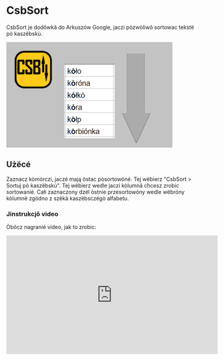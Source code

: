 # CsbSort
CsbSort je dodôwkã do Arkuszów Google, jaczi pòzwòliwô sortowac tekstë pò kaszëbskù.

![Dzejanié CsbSort](CsbSort-baner.png?raw=true "CsbSort - dzejanié")

## Użëcé
Zaznacz kòmórczi, jaczé mają òstac pòsortowóné. Tej wëbierz "CsbSort > Sortuj pò kaszëbskù". Tej wëbierz wedle jaczi kòlumnã chcesz zrobic sortowanié. Całi zaznaczony dzél òstnie przesortowóny wedle wëbróny kòlumnë zgódno z szëkã kaszëbsczégò alfabetu.

### Jinstrukcjô video
Òbôcz nagranié video, jak to zrobic:
<iframe width="560" height="315" src="https://www.youtube.com/embed/OEAXViSKcAc" frameborder="0" allow="autoplay; encrypted-media" allowfullscreen></iframe>
